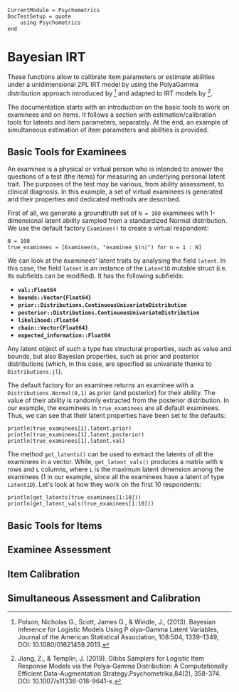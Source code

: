 ```@meta
CurrentModule = Psychometrics
DocTestSetup = quote
    using Psychometrics
end
```

# Bayesian IRT

These functions allow to calibrate item parameters or estimate abilities under a unidimensional 2PL IRT model by using the PolyaGamma distribution approach introduced by [^Polson] and adapted to IRT models by [^JiangTemplin].

The documentation starts with an introduction on the basic tools to work on examinees and on items.
It follows a section with estimation/calibration tools for latents and item parameters, separately.
At the end, an example of simultaneous estimation of item parameters and abilities is provided.

## Basic Tools for Examinees

An examinee is a physical or virtual person who is intended to answer the questions of a test (the items) for measuring an underlying personal latent trait. The purposes of the test may be various, from ability assessment, to clinical diagnosis.
In this example, a set of virtual examinees is generated and their properties and dedicated methods are described.

First of all, we generate a groundtruth set of ``N = 100`` examinees with 1-dimensional latent ability sampled from a standardized Normal distribution. We use the default factory ``Examinee()`` to create a virtual respondent:

```@example basic-tools-examinees, continued = true
N = 100
true_examinees = [Examinee(n, "examinee_$(n)") for n = 1 : N]
```

We can look at the examinees' latent traits by analysing the field `latent`.
In this case, the field `latent` is an instance of the `Latent1D` mutable struct (i.e. its subfields can be modified). It has the following subfields:

- **`val::Float64`**
- **`bounds::Vector{Float64}`**
- **`prior::Distributions.ContinuousUnivariateDistribution`**
- **`posterior::Distributions.ContinuousUnivariateDistribution`**
- **`likelihood::Float64`**
- **`chain::Vector{Float64}`**
- **`expected_information::Float64`**

Any latent object of such a type has structural properties, such as value and bounds, but also Bayesian properties, such as prior and posterior distributions 
(which, in this case, are specified as univariate thanks to `Distributions.jl`).

The default factory for an examinee returns an examinee with a `Distributions.Normal(0,1)` as prior (and posterior) for their ability. The value of their ability is randomly extracted from the posterior distribution. In our example, the examinees in `true_examinees` are all default examinees. Thus, we can see that their latent properties have been set to the defaults:

```@example basic-tools-examinees; continued = true
println(true_examinees[1].latent.prior)
println(true_examinees[1].latent.posterior)
println(true_examinees[1].latent.val)
```

The method `get_latents()` can be used to extract the latents of all the examinees in a vector. While, `get_latent_vals()` produces a matrix with ``N`` rows and ``L`` columns, where ``L`` is the maximum latent dimension among the examinees (1 in our example, since all the examinees have a latent of type `Latent1D`). Let's look at how they work on the first 10 respondents:

```@example basic-tools-examinees; continued = true
println(get_latents(true_examinees[1:10]))
println(get_latent_vals(true_examinees[1:10]))
```

## Basic Tools for Items

## Examinee Assessment

## Item Calibration

## Simultaneous Assessment and Calibration


[^Polson]: Polson, Nicholas G., Scott, James G., & Windle, J., (2013). Bayesian Inference for Logistic Models Using P olya–Gamma Latent Variables, Journal of the American Statistical Association, 108:504, 1339–1349, DOI: 10.1080/01621459.2013.

[^JiangTemplin]:  Jiang, Z., & Templin, J. (2019). Gibbs Samplers for Logistic Item Response Models via the Polya-Gamma Distribution: A Computationally Efficient Data-Augmentation Strategy.Psychometrika,84(2), 358-374.  DOI: 10.1007/s11336-018-9641-x.

